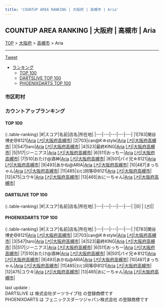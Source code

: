 ```yaml
---
title: 'COUNTUP AREA RANKING | 大阪府 | 高槻市 | Aria'
---
```

## COUNTUP AREA RANKING | 大阪府 | 高槻市 | Aria

[TOP](/darts/rank/) > [大阪府](/darts/rank/大阪府/) > [高槻市](/darts/rank/大阪府/高槻市/) > Aria

___

<a href="https://twitter.com/share?ref_src=twsrc%5Etfw" data-text="COUNTUP AREA RANKING | 大阪府高槻市Aria" class="twitter-share-button" data-hashtags="DARTSLIVE,PHOENIXDARTS,darts,ダーツ" data-show-count="false">Tweet</a>

* [ランキング](#カウントアップランキング)
    * [TOP 100](#top-100)
    * [DARTSLIVE TOP 100](#dartslive-top-100)
    * [PHOENIXDARTS TOP 100](#phoenixdarts-top-100)

### 市区町村

<ul>

</ul>

### カウントアップランキング

#### TOP 100



{:.table-ranking}
|#|スコア|名前|店名|所在地|
|---|---|---|---|---|
|1|783|<span class="rank-name-pd">関谷博史@8121</span>|<a href="/darts/rank/shops/96256.html">Aria</a> <a href="https://vs.phoenixdarts.com/jp/shop/shopDetailInfo/s_96256?s_seq=96256">[↗]</a>|<a href="/darts/rank/大阪府/高槻市">大阪府高槻市</a>|
|2|703|<span class="rank-name-pd">can@K☆style</span>|<a href="/darts/rank/shops/96256.html">Aria</a> <a href="https://vs.phoenixdarts.com/jp/shop/shopDetailInfo/s_96256?s_seq=96256">[↗]</a>|<a href="/darts/rank/大阪府/高槻市">大阪府高槻市</a>|
|3|547|<span class="rank-name-pd">taro</span>|<a href="/darts/rank/shops/96256.html">Aria</a> <a href="https://vs.phoenixdarts.com/jp/shop/shopDetailInfo/s_96256?s_seq=96256">[↗]</a>|<a href="/darts/rank/大阪府/高槻市">大阪府高槻市</a>|
|4|523|<span class="rank-name-pd">最終KING</span>|<a href="/darts/rank/shops/96256.html">Aria</a> <a href="https://vs.phoenixdarts.com/jp/shop/shopDetailInfo/s_96256?s_seq=96256">[↗]</a>|<a href="/darts/rank/大阪府/高槻市">大阪府高槻市</a>|
|5|517|<span class="rank-name-pd">ジーニアス</span>|<a href="/darts/rank/shops/96256.html">Aria</a> <a href="https://vs.phoenixdarts.com/jp/shop/shopDetailInfo/s_96256?s_seq=96256">[↗]</a>|<a href="/darts/rank/大阪府/高槻市">大阪府高槻市</a>|
|6|511|<span class="rank-name-pd">おっちー</span>|<a href="/darts/rank/shops/96256.html">Aria</a> <a href="https://vs.phoenixdarts.com/jp/shop/shopDetailInfo/s_96256?s_seq=96256">[↗]</a>|<a href="/darts/rank/大阪府/高槻市">大阪府高槻市</a>|
|7|510|<span class="rank-name-pd">おたけ@酒神</span>|<a href="/darts/rank/shops/96256.html">Aria</a> <a href="https://vs.phoenixdarts.com/jp/shop/shopDetailInfo/s_96256?s_seq=96256">[↗]</a>|<a href="/darts/rank/大阪府/高槻市">大阪府高槻市</a>|
|8|501|<span class="rank-name-pd">パイ兄☆8121</span>|<a href="/darts/rank/shops/96256.html">Aria</a> <a href="https://vs.phoenixdarts.com/jp/shop/shopDetailInfo/s_96256?s_seq=96256">[↗]</a>|<a href="/darts/rank/大阪府/高槻市">大阪府高槻市</a>|
|9|493|<span class="rank-name-pd">あかね@ARIA</span>|<a href="/darts/rank/shops/96256.html">Aria</a> <a href="https://vs.phoenixdarts.com/jp/shop/shopDetailInfo/s_96256?s_seq=96256">[↗]</a>|<a href="/darts/rank/大阪府/高槻市">大阪府高槻市</a>|
|10|487|<span class="rank-name-pd">まっちゃん</span>|<a href="/darts/rank/shops/96256.html">Aria</a> <a href="https://vs.phoenixdarts.com/jp/shop/shopDetailInfo/s_96256?s_seq=96256">[↗]</a>|<a href="/darts/rank/大阪府/高槻市">大阪府高槻市</a>|
|11|485|<span class="rank-name-pd">ﾖｼﾋｺ同等@8121</span>|<a href="/darts/rank/shops/96256.html">Aria</a> <a href="https://vs.phoenixdarts.com/jp/shop/shopDetailInfo/s_96256?s_seq=96256">[↗]</a>|<a href="/darts/rank/大阪府/高槻市">大阪府高槻市</a>|
|12|475|<span class="rank-name-pd">ユウキ</span>|<a href="/darts/rank/shops/96256.html">Aria</a> <a href="https://vs.phoenixdarts.com/jp/shop/shopDetailInfo/s_96256?s_seq=96256">[↗]</a>|<a href="/darts/rank/大阪府/高槻市">大阪府高槻市</a>|
|13|465|<span class="rank-name-pd">おにーちゃん</span>|<a href="/darts/rank/shops/96256.html">Aria</a> <a href="https://vs.phoenixdarts.com/jp/shop/shopDetailInfo/s_96256?s_seq=96256">[↗]</a>|<a href="/darts/rank/大阪府/高槻市">大阪府高槻市</a>|


#### DARTSLIVE TOP 100



{:.table-ranking}
|#|スコア|名前|店名|所在地|
|---|---|---|---|---|
||0|<span class="rank-name-dl"> </span>|<a href="/darts/rank/shops/.html"></a> <a href="">[↗]</a>|<a href="/darts/rank//"></a>|


#### PHOENIXDARTS TOP 100



{:.table-ranking}
|#|スコア|名前|店名|所在地|
|---|---|---|---|---|
|1|783|<span class="rank-name-pd">関谷博史@8121</span>|<a href="/darts/rank/shops/96256.html">Aria</a> <a href="https://vs.phoenixdarts.com/jp/shop/shopDetailInfo/s_96256?s_seq=96256">[↗]</a>|<a href="/darts/rank/大阪府/高槻市">大阪府高槻市</a>|
|2|703|<span class="rank-name-pd">can@K☆style</span>|<a href="/darts/rank/shops/96256.html">Aria</a> <a href="https://vs.phoenixdarts.com/jp/shop/shopDetailInfo/s_96256?s_seq=96256">[↗]</a>|<a href="/darts/rank/大阪府/高槻市">大阪府高槻市</a>|
|3|547|<span class="rank-name-pd">taro</span>|<a href="/darts/rank/shops/96256.html">Aria</a> <a href="https://vs.phoenixdarts.com/jp/shop/shopDetailInfo/s_96256?s_seq=96256">[↗]</a>|<a href="/darts/rank/大阪府/高槻市">大阪府高槻市</a>|
|4|523|<span class="rank-name-pd">最終KING</span>|<a href="/darts/rank/shops/96256.html">Aria</a> <a href="https://vs.phoenixdarts.com/jp/shop/shopDetailInfo/s_96256?s_seq=96256">[↗]</a>|<a href="/darts/rank/大阪府/高槻市">大阪府高槻市</a>|
|5|517|<span class="rank-name-pd">ジーニアス</span>|<a href="/darts/rank/shops/96256.html">Aria</a> <a href="https://vs.phoenixdarts.com/jp/shop/shopDetailInfo/s_96256?s_seq=96256">[↗]</a>|<a href="/darts/rank/大阪府/高槻市">大阪府高槻市</a>|
|6|511|<span class="rank-name-pd">おっちー</span>|<a href="/darts/rank/shops/96256.html">Aria</a> <a href="https://vs.phoenixdarts.com/jp/shop/shopDetailInfo/s_96256?s_seq=96256">[↗]</a>|<a href="/darts/rank/大阪府/高槻市">大阪府高槻市</a>|
|7|510|<span class="rank-name-pd">おたけ@酒神</span>|<a href="/darts/rank/shops/96256.html">Aria</a> <a href="https://vs.phoenixdarts.com/jp/shop/shopDetailInfo/s_96256?s_seq=96256">[↗]</a>|<a href="/darts/rank/大阪府/高槻市">大阪府高槻市</a>|
|8|501|<span class="rank-name-pd">パイ兄☆8121</span>|<a href="/darts/rank/shops/96256.html">Aria</a> <a href="https://vs.phoenixdarts.com/jp/shop/shopDetailInfo/s_96256?s_seq=96256">[↗]</a>|<a href="/darts/rank/大阪府/高槻市">大阪府高槻市</a>|
|9|493|<span class="rank-name-pd">あかね@ARIA</span>|<a href="/darts/rank/shops/96256.html">Aria</a> <a href="https://vs.phoenixdarts.com/jp/shop/shopDetailInfo/s_96256?s_seq=96256">[↗]</a>|<a href="/darts/rank/大阪府/高槻市">大阪府高槻市</a>|
|10|487|<span class="rank-name-pd">まっちゃん</span>|<a href="/darts/rank/shops/96256.html">Aria</a> <a href="https://vs.phoenixdarts.com/jp/shop/shopDetailInfo/s_96256?s_seq=96256">[↗]</a>|<a href="/darts/rank/大阪府/高槻市">大阪府高槻市</a>|
|11|485|<span class="rank-name-pd">ﾖｼﾋｺ同等@8121</span>|<a href="/darts/rank/shops/96256.html">Aria</a> <a href="https://vs.phoenixdarts.com/jp/shop/shopDetailInfo/s_96256?s_seq=96256">[↗]</a>|<a href="/darts/rank/大阪府/高槻市">大阪府高槻市</a>|
|12|475|<span class="rank-name-pd">ユウキ</span>|<a href="/darts/rank/shops/96256.html">Aria</a> <a href="https://vs.phoenixdarts.com/jp/shop/shopDetailInfo/s_96256?s_seq=96256">[↗]</a>|<a href="/darts/rank/大阪府/高槻市">大阪府高槻市</a>|
|13|465|<span class="rank-name-pd">おにーちゃん</span>|<a href="/darts/rank/shops/96256.html">Aria</a> <a href="https://vs.phoenixdarts.com/jp/shop/shopDetailInfo/s_96256?s_seq=96256">[↗]</a>|<a href="/darts/rank/大阪府/高槻市">大阪府高槻市</a>|


<div class="footer border-top border-gray-light mt-5 pt-3 text-right text-gray">
    last update : <span style="font-weight: italic" id="foot_last_modified"></span><br />
    DARTSLIVE は 株式会社ダーツライブ社 の登録商標です<br />
    PHOENIXDARTS は フェニックスダーツジャパン株式会社 の登録商標です<br />
</div>

<script src="https://cdnjs.cloudflare.com/ajax/libs/jquery.tablesorter/2.31.3/js/jquery.tablesorter.min.js" integrity="sha512-qzgd5cYSZcosqpzpn7zF2ZId8f/8CHmFKZ8j7mU4OUXTNRd5g+ZHBPsgKEwoqxCtdQvExE5LprwwPAgoicguNg==" crossorigin="anonymous" referrerpolicy="no-referrer"></script>
<link rel="stylesheet" href="https://cdnjs.cloudflare.com/ajax/libs/jquery.tablesorter/2.31.3/css/theme.default.min.css" integrity="sha512-wghhOJkjQX0Lh3NSWvNKeZ0ZpNn+SPVXX1Qyc9OCaogADktxrBiBdKGDoqVUOyhStvMBmJQ8ZdMHiR3wuEq8+w==" crossorigin="anonymous" referrerpolicy="no-referrer" />
<script>
$(function() {
    $(".table-ranking").tablesorter({sortList:[[0, 0]]});
    $("#foot_last_modified").text(formatDate(new Date(document.lastModified), 'yyyy-MM-dd HH:mm:ss'));
});
</script>

<script async src="https://platform.twitter.com/widgets.js" charset="utf-8"></script>